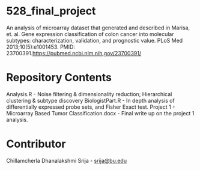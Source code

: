 # 528_final_project
An analysis of microarray dataset that generated and described in Marisa, et. al. Gene expression classification of colon cancer into molecular subtypes: characterization, validation, and prognostic value. PLoS Med 2013;10(5):e1001453. PMID: 23700391.https://pubmed.ncbi.nlm.nih.gov/23700391/

# Repository Contents
Analysis.R - Noise filtering & dimensionality reduction; Hierarchical clustering & subtype discovery
BiologistPart.R - In depth analysis of differentially expressed probe sets, and Fisher Exact test.
Project 1 - Microarray Based Tumor Classification.docx - Final write up on the project 1 analysis.

# Contributor
Chillamcherla Dhanalakshmi Srija - srija@bu.edu
